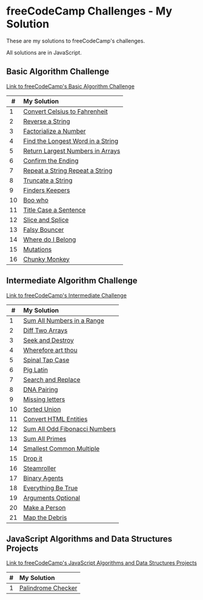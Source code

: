 # freeCodeCamp Challenges - My Solution

These are my solutions to freeCodeCamp's challenges.

All solutions are in JavaScript.

## Basic Algorithm Challenge

[Link to freeCodeCamp's Basic Algorithm Challenge](https://www.freecodecamp.org/learn/javascript-algorithms-and-data-structures/#basic-algorithm-scripting)

| #   | My Solution                                                                                            |
| --- | :----------------------------------------------------------------------------------------------------- |
| 1   | [Convert Celsius to Fahrenheit](basic-algorithm-scripting/01-convert-celsius-to-fahrenheit.js)         |
| 2   | [Reverse a String](basic-algorithm-scripting/02-reverse-a-string.js)                                   |
| 3   | [Factorialize a Number](basic-algorithm-scripting/03-factorialize-a-number.js)                         |
| 4   | [Find the Longest Word in a String](basic-algorithm-scripting/04-find-the-longest-word-in-a-string.js) |
| 5   | [Return Largest Numbers in Arrays](basic-algorithm-scripting/05-return-largest-numbers-in-arrays.js)   |
| 6   | [Confirm the Ending](basic-algorithm-scripting/06-confirm-the-ending.js)                               |
| 7   | [Repeat a String Repeat a String](basic-algorithm-scripting/07-repeat-a-string.js)                     |
| 8   | [Truncate a String](basic-algorithm-scripting/08-truncate-a-string.js)                                 |
| 9   | [Finders Keepers](basic-algorithm-scripting/09-finders-keepers.js)                                     |
| 10  | [Boo who](basic-algorithm-scripting/10-boo-who.js)                                                     |
| 11  | [Title Case a Sentence](basic-algorithm-scripting/11-title-case-a-sentence.js)                         |
| 12  | [Slice and Splice](basic-algorithm-scripting/12-slice-and-splice.js)                                   |
| 13  | [Falsy Bouncer](basic-algorithm-scripting/13-falsy-bouncer.js)                                         |
| 14  | [Where do I Belong](basic-algorithm-scripting/14-where-do-i-belong.js)                                 |
| 15  | [Mutations](basic-algorithm-scripting/15-mutations.js)                                                 |
| 16  | [Chunky Monkey](basic-algorithm-scripting/16-chunky-monkey.js)                                         |

## Intermediate Algorithm Challenge

[Link to freeCodeCamp's Intermediate Challenge](https://www.freecodecamp.org/learn/javascript-algorithms-and-data-structures/#intermediate-algorithm-scripting/)

| #   | My Solution                                                                                           |
| --- | :---------------------------------------------------------------------------------------------------- |
| 1   | [Sum All Numbers in a Range](intermediate-algorithm-scripting/01-sum-all-numbers-in-a-range.js)       |
| 2   | [Diff Two Arrays](intermediate-algorithm-scripting/02-diff-two-arrays.js)                             |
| 3   | [Seek and Destroy](intermediate-algorithm-scripting/03-seek-and-destroy.js)                           |
| 4   | [Wherefore art thou](intermediate-algorithm-scripting/04-wherefore-art-thou.js)                       |
| 5   | [Spinal Tap Case](intermediate-algorithm-scripting/05-spinal-tap-case.js)                             |
| 6   | [Pig Latin](intermediate-algorithm-scripting/06-pig-latin.js)                                         |
| 7   | [Search and Replace](intermediate-algorithm-scripting/07-search-and-replace.js)                       |
| 8   | [DNA Pairing](intermediate-algorithm-scripting/08-dna-pairing.js)                                     |
| 9   | [Missing letters](intermediate-algorithm-scripting/09-missing-letters.js)                             |
| 10  | [Sorted Union](intermediate-algorithm-scripting/10-sorted-union.js)                                   |
| 11  | [Convert HTML Entities](intermediate-algorithm-scripting/11-convert-html-entities.js)                 |
| 12  | [Sum All Odd Fibonacci Numbers](intermediate-algorithm-scripting/12-sum-all-odd-fibonacci-numbers.js) |
| 13  | [Sum All Primes](intermediate-algorithm-scripting/13-sum-all-primes.js)                               |
| 14  | [Smallest Common Multiple](intermediate-algorithm-scripting/14-smallest-common-multiple.js)           |
| 15  | [Drop it](intermediate-algorithm-scripting/15-drop-it.js)                                             |
| 16  | [Steamroller](intermediate-algorithm-scripting/16-steamroller.js)                                     |
| 17  | [Binary Agents](intermediate-algorithm-scripting/17-binary-agents.js)                                 |
| 18  | [Everything Be True](intermediate-algorithm-scripting/18-everything-will-be-true.js)                  |
| 19  | [Arguments Optional](intermediate-algorithm-scripting/19-arguments-optional.js)                       |
| 20  | [Make a Person](intermediate-algorithm-scripting/20-make-a-person.js)                                 |
| 21  | [Map the Debris](intermediate-algorithm-scripting/21-map-the-debris.js)                               |

## JavaScript Algorithms and Data Structures Projects

[Link to freeCodeCamp's JavaScript Algorithms and Data Structures Projects](https://www.freecodecamp.org/learn/javascript-algorithms-and-data-structures/#javascript-algorithms-and-data-structures-projects/)

| #   | My Solution                                                                                       |
| --- | :------------------------------------------------------------------------------------------------ |
| 1   | [Palindrome Checker](javascript-algorithms-and-data-structures-projects/01-palindrome-checker.js) |
